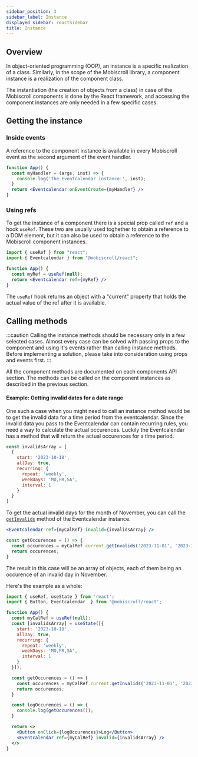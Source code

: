 ```yaml
---
sidebar_position: 3
sidebar_label: Instance
displayed_sidebar: reactSidebar
title: Instance
---
```


## Overview

In object-oriented programming (OOP), an instance is a specific realization of a class. Similarly, in the scope
of the Mobiscroll library, a component instance is a realization of the component class.

The instantiation (the creation of objects from a class) in case of the Mobiscroll components is done by the React framework,
and accessing the component instances are only needed in a few specific cases.

## Getting the instance

### Inside events

A reference to the component instance is available in every Mobiscroll event as the second argument of the event handler.

```jsx
function App() {
  const myHandler = (args, inst) => {
    console.log('The Eventcalendar instance:', inst);
  }
  return <Eventcalendar onEventCreate={myHandler} />
}
```

### Using refs

To get the instance of a component there is a special prop called `ref` and a hook `useRef`. These two are usually used toghether to obtain a reference to a DOM element, but it can also be used to obtain a reference to the Mobiscroll component instances.

```jsx title="Getting the instance of a Mobiscroll Eventcalendar"
import { useRef } from "react";
import { Eventcalendar } from "@mobiscroll/react";

function App() {
  const myRef = useRef(null);
  return <Eventcalendar ref={myRef} />
}
```

The `useRef` hook returns an object with a "current" property that holds the actual value of the ref after it is available.

## Calling methods

:::caution
Calling the instance methods should be necessary only in a few selected cases. Almost every case can be solved with passing props to the component and using it's events rather than calling instance methods. Before implementing a solution, please take into consideration using props and events first.
:::

All the component methods are documented on each components API section. The methods can be called on the component instances as described in the previous section.

#### Example: Getting invalid dates for a date range

One such a case when you might need to call an instance method would be to get the invalid data for a time period from the eventcalendar. Since the invalid data you pass to the Eventcalendar can contain recurring rules, you need a way to calculate the actual occurences. Luckily the Eventcalendar has a method that will return the actual occurences for a time period.

```javascript title="Invalid rule that repeats on specific days"
const invalidsArray = [
  {
    start: '2023-10-18',
    allDay: true,
    recurring: {
      repeat: 'weekly',
      weekDays: 'MO,FR,SA',
      interval: 1
    }
  }
]
```

To get the actual invalid days for the month of November, you can call the [`getInvalids`](../eventcalendar/api#method-getInvalids) method of the Eventcalendar instance.

```jsx title="The invalids array needs to be passed to the eventcalendar"
<Eventcalendar ref={myCalRef} invalid={invalidsArray} />
```

```javascript
const getOccurences = () => {
  const occurences = myCalRef.current.getInvalids('2023-11-01', '2023-12-01');
  return occurences;
}
```

The result in this case will be an array of objects, each of them being an occurence of an invalid day in November.

Here's the example as a whole:

```jsx
import { useRef, useState } from 'react';
import { Button, Eventcalendar  } from '@mobiscroll/react';

function App() {
  const myCalRef = useRef(null);
  const [invalidsArray] = useState([{
    start: '2023-10-18',
    allDay: true,
    recurring: {
      repeat: 'weekly',
      weekDays: 'MO,FR,SA',
      interval: 1
    }
  }]);

  const getOccurences = () => {
    const occurences = myCalRef.current.getInvalids('2023-11-01', '2023-12-01');
    return occurences;
  }

  const logOccurences = () => {
    console.log(getOccurences());
  }

  return <>
    <Button onClick={logOccurences}>Log</Button>
    <Eventcalendar ref={myCalRef} invalid={invalidsArray} />
  </>
}
```